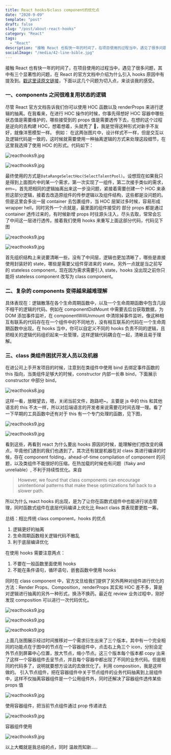 ```yaml
---
title: React hooks与class component的优化点
date: "2020-9-09"
template: "post"
draft: false
slug: "/post/about-react-hooks"
category: "React"
tags:
  - "React"
description: "接触 React 也有快一年的时间了，在项目使用的过程当中，遇见了很多问题，其中有三个显著性的问题，在 React 的官方文档中介绍为什么引入 hooks 原因中有提及到。[戳这里读原文链接](https://reactjs.org/docs/hooks-intro.html)，下面以这几个问题为切入点，来谈谈我的感受。"
socialImage: "/media/42-line-bible.jpg"
---
```


接触 React 也有快一年的时间了，在项目使用的过程当中，遇见了很多问题，其中有三个显著性的问题，在 React 的官方文档中介绍为什么引入 hooks 原因中有提及到。[戳这里读原文链接](https://reactjs.org/docs/hooks-intro.html)，下面以这几个问题为切入点，来谈谈我的感受。

### 一、components 之间很难复用状态的逻辑

尽管 React 官方文档告诉我们你可以使用 HOC 函数以及 renderProps 来进行逻辑的抽离。在我看来，在进行 HOC 操作的时候，你事先得想好 HOC 容器中哪些状态值是需要维护的，哪些接受到的 props 值是需要透传下去，在想的这个过程是逆向的去构建 HOC，想着想着，头就秃了 👴，我是觉得这种形式对新手不友好，就像洋葱模型一样。
例如：
在这两张图片中，设计样式不一样，但是交互以及逻辑代码是一致的，这时候就需要使用一种抽离逻辑的方式来处理这段细节，在这里我选择了使用 HOC 的形式。代码如下：

![reacthooks9.jpg](/media/reacthooks3.jpg)

![reacthooks9.jpg](/media/reacthooks4.jpg)

最终使用的方式是`DataRangeSelectHoc(SelectTalentPool)`。设想现在如果我只是得到上面图片中的某一个需求，第一次实现了一组件，第二次接手类似的需求，em~，首先把相同的逻辑抽离出来这一步没问题，紧接着需要创建一个 HOC 来承担这部分逻辑，接着去改造原组件的传参逻辑以及组件结构，这些都是没问题的。但是这里会多出一层 container 去包裹组件，当 HOC 层架过多时候，容易形成 wrapper hell，同时另外一个点就是，最里面的组件接受的 部分 props 都是通过 container 透传过来的，有时候新增 props 时往源头注入，尽头去取，常常会忘了中间这一层进行透传。接着我们使用 hooks 来重写上面这部分代码，代码见下图

![reacthooks9.jpg](/media/reacthooks11.jpg)

![reacthooks9.jpg](/media/reacthooks10.jpg)

首先组织结构上来说要清晰一些，没有了中间层，逻辑也更加清晰了，哪些是直接使用封装好的 state，哪些是需要父组件穿进来的 state。另外一点就是当之前写的 stateless component，现在因为需求需要引入 state，hooks 没出现之前你只能将 stateless component 改写为 class component。

### 二、复杂的 components 变得越来越难理解

具体表现在：逻辑散落在各个生命周期函数中，以及一个生命周期函数中包含几段不相干的逻辑的代码。例如在 componentDidMount 中需要去后台获取数据，为 DOM 添加事件监听，在 componentWillUnmount 中清除掉事件监听。像这种相互有联系的代码存在在一个组件中的不同地方，没有相互联系的代码在一个生命周期函数中出现。在 hooks 当中，你可以自定义不同的 hooks 负责不同的逻辑，且把相关的逻辑代码组织起来一处管理，这样逻辑代码耦合在一起，清晰且易于理解。

### 三、class 类组件困扰开发人员以及机器

在进公司上手开发项目的时候，注意到在类组件中使用 bind 去绑定事件函数的 this 指向，当类组件足够大的时候，constructor 内部一长串 bind，下面展示 constructor 中部分 bind，

![reacthooks8.jpg](/media/reacthooks6.jpg)

这样一看，放眼望去，嗯，关闭当前文件，跑路吧~。主要是 js 中的 this 和其他语言的 this 不太一样，所以对后端语言的开发者来说需要花时间去理一理。看了一下早期的工具函数中还有对于 this 有一个专门处理的函数，见下图，

![reacthooks9.jpg](/media/reacthooks7.png)

![reacthooks9.jpg](/media/reacthooks9.jpg)

看到这些，再看到 react 为什么要出 hooks 原因的时候，能理解他们想改变的痛点，毕竟他们遇到的我们也遇到了。其次还有就是机器在对 class 类进行编译的时候，存在 component folding，ahead-of-time compilation of component 的问题，以及类组件不能很好的压缩，在热加载的时候也有问题（flaky and unreliable）, 不利于持续性优化。来自

> However, we found that class components can encourage unintentional patterns that make these optimizations fall back to a slower path.

所以为什么 react hooks 的出现，是为了让你在函数式组件中也能进行状态管理，同时函数式组件在底层代码编译上优化比 React class 类表现要更胜一筹。

总结：相比传统 class component，hooks 的优点

1. 逻辑更好的抽离
2. 生命周期函数相关逻辑代码不散乱
3. 利于底层编译优化

在使用 hooks 需要注意两点：

1. 不要在一般函数里面使用 hooks
2. 不能在条件语句，循环语句，嵌套函数中使用 hooks

同时在 class component 中，官方文旦给我们提供了另外两种对组件进行优化的方法：Render Props、Composition，renderProps 其实和 HOC 差不多，算是对逻辑进行抽离的另外一种形式，换汤不换药。最近在 review 业务过程中，刚好发现 composition 可以进行一次代码优化。

![reacthooks9.jpg](/media/reacthooks12.jpg)

![reacthooks9.jpg](/media/reacthooks13.jpg)

![reacthooks9.jpg](/media/reacthooks14.jpg)

上面几张图展示经过时间推移对一个需求衍生出来了三个版本，其中有一个完全相同的功能点在于图中的节点在一个容器组件中，点击右上角三个 icon，分别会定外节点到屏幕中心位置，放大节点，缩小节点。这三个版本每个版本都 copy 出来了这样一个容器组件去呈节点，并且每个容器中都出现了不同的业务代码。但是相同的代码多了，说明就要想方设法的去做优化了。利用 composition，我是这样做的。
引入节点组件，把在容器组件中关于节点组件的业务代码抽离到上层组件中，这样不仅抽离容器组件是一个公用组件外，同时还解决了容器组件透传某些 props 值

![reacthooks9.jpg](/media/reacthooks16.jpg)

使用容器组件，把当前节点组件通过 prop 传递进去

![reacthooks9.jpg](/media/reacthooks17.jpg)

容器组件使用

![reacthooks9.jpg](/media/reacthooks15.jpg)

以上大概就是我总结的点，同时 温故而知新.....
